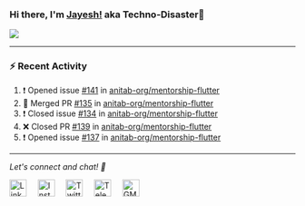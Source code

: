 ### Hi there, I'm [Jayesh!](https://technodisaster.wtf) aka Techno-Disaster👋

<a href="https://github.com/anuraghazra/github-readme-stats">
  <img align="center" src="https://github-readme-stats.vercel.app/api?username=Techno-Disaster&show_icons=true&include_all_commits=true&theme=default&count_private=true" />
</a>

---

### :zap: Recent Activity

<!--START_SECTION:activity-->
1. ❗️ Opened issue [#141](https://github.com//anitab-org/mentorship-flutter/issues/141) in [anitab-org/mentorship-flutter](https://github.com//anitab-org/mentorship-flutter)
2. 🎉 Merged PR [#135](https://github.com//anitab-org/mentorship-flutter/pull/135) in [anitab-org/mentorship-flutter](https://github.com//anitab-org/mentorship-flutter)
3. ❗️ Closed issue [#134](https://github.com//anitab-org/mentorship-flutter/issues/134) in [anitab-org/mentorship-flutter](https://github.com//anitab-org/mentorship-flutter)
4. ❌ Closed PR [#139](https://github.com//anitab-org/mentorship-flutter/pull/139) in [anitab-org/mentorship-flutter](https://github.com//anitab-org/mentorship-flutter)
5. ❗️ Opened issue [#137](https://github.com//anitab-org/mentorship-flutter/issues/137) in [anitab-org/mentorship-flutter](https://github.com//anitab-org/mentorship-flutter)
<!--END_SECTION:activity-->





---

<i> Let's connect and chat! :incoming_envelope: </i>

<a href="https://www.linkedin.com/in/techno_disaster"><img src="https://cdn.jsdelivr.net/npm/simple-icons@v3/icons/linkedin.svg" width="30px" alt="LinkedIn"></a> &nbsp; &nbsp;
<a href="https://instagram.com/techno_disaster"><img src="https://cdn.jsdelivr.net/npm/simple-icons@v3/icons/instagram.svg" width="30px" alt="Instagram"></a> &nbsp; &nbsp;
<a href="https://twitter.com/techno_disaster"><img src="https://cdn.jsdelivr.net/npm/simple-icons@v3/icons/twitter.svg" width="30px" alt="Twitter"></a> &nbsp; &nbsp;
<a href="https://t.me/techno_disaster"><img src="https://cdn.jsdelivr.net/npm/simple-icons@v3/icons/telegram.svg" width="30px" alt="Telegram"></a> &nbsp; &nbsp;
<a href="mailto:nirvejayesh@gmail.com"><img src="https://cdn.jsdelivr.net/npm/simple-icons@v3/icons/gmail.svg" width="30px" alt="GMail"></a> &nbsp; &nbsp;
